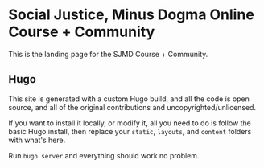 # Social Justice, Minus Dogma Online Course + Community

This is the landing page for the SJMD Course + Community.

## Hugo

This site is generated with a custom Hugo build, and all the code is open source, and all of the original contributions and uncopyrighted/unlicensed.

If you want to install it locally, or modify it, all you need to do is follow the basic Hugo install, then replace your `static`, `layouts`, and `content` folders with what's here.

Run `hugo server` and everything should work no problem.
